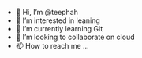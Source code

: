 - 👋 Hi, I’m @teephah
- 👀 I’m interested in leaning
- 🌱 I’m currently learning Git
- 💞️ I’m looking to collaborate on cloud
- 📫 How to reach me ...

<!---
teephah/teephah is a ✨ special ✨ repository because its `README.md` (this file) appears on your GitHub profile.
You can click the Preview link to take a look at your changes.
--->
